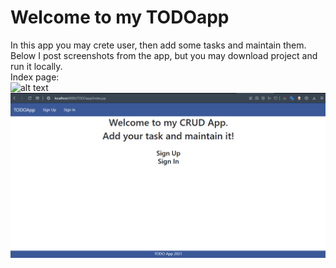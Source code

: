 # Welcome to my TODOapp
In this app you may crete user, then add some tasks and maintain them. <br/>
Below I post screenshots from the app, but you may download project and run it locally.<br/>
Index page:<br/>
![alt text](https://github.com/[Kamil16345]/[TODOapp]/[main]/screenshots/1.png?raw=true)
![Index page: ](https://github.com/Kamil16345/TODOapp/blob/main/screenshots/1.png)
